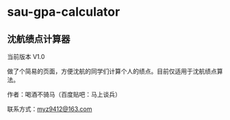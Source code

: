 # sau-gpa-calculator
沈航绩点计算器
---
当前版本 V1.0

做了个简易的页面，方便沈航的同学们计算个人的绩点。目前仅适用于沈航绩点算法。


作者：喝酒不骑马（百度贴吧：马上谈兵）

联系方式：myz9412@163.com
